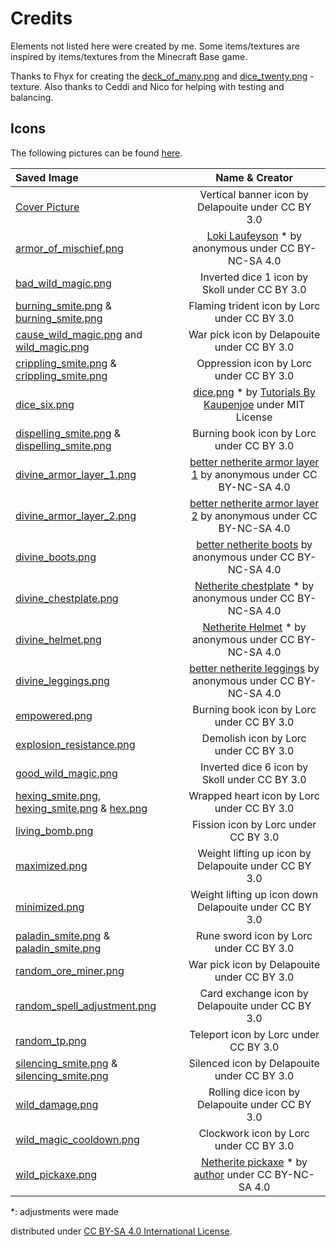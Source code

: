 # Credits
Elements not listed here were created by me. Some items/textures are inspired by items/textures from the Minecraft Base game.

Thanks to Fhyx for creating the [deck_of_many.png](/src/main/resources/assets/fnc/textures/item/deck_of_many.png) and [dice_twenty.png](/src/main/resources/assets/fnc/textures/item/dice_twenty.png) -texture. Also thanks to Ceddi and Nico for helping with testing and balancing.

## Icons
The following pictures can be found [here](https://game-icons.net).


| Saved Image                                                                                                                                                                                                                                                    |                                                                                                                                Name & Creator                                                                                                                                 | 
|:---------------------------------------------------------------------------------------------------------------------------------------------------------------------------------------------------------------------------------------------------------------|:-----------------------------------------------------------------------------------------------------------------------------------------------------------------------------------------------------------------------------------------------------------------------------:|
| [Cover Picture](/src/main/resources/factions_and_curiosities.png)                                                                                                                                                                                              |                                                                                                              Vertical banner icon by Delapouite under CC BY 3.0                                                                                                               |
| [armor_of_mischief.png](/src/main/resources/assets/fnc/textures/models/armor/armor_of_mischief_layer_1.png)                                                                                                                                                    | [Loki Laufeyson](https://minecraft.novaskin.me/skin/4854396511/Loki-Laufeyson-Tom-Hiddleston-Avengers-Villain-God-of-Mischief-Prince-of-Lies-King-of-Asgard-Odinson-Master-of-Magic-The-Asgardian-Rightful-King-of-Jotunheim-MCU-Marvel) * by anonymous under CC BY-NC-SA 4.0 |
| [bad_wild_magic.png](/src/main/resources/assets/fnc/textures/mob_effect/bad_wild_magic.png)                                                                                                                                                                    |                                                                                                                 Inverted dice 1 icon by Skoll under CC BY 3.0                                                                                                                 |
| [burning_smite.png](/src/main/resources/assets/fnc/textures/spell/component/burning_smite.png) & [burning_smite.png](/src/main/resources/assets/fnc/textures/mob_effect/burning_smite.png)                                                                     |                                                                                                                 Flaming trident icon by Lorc under CC BY 3.0                                                                                                                  |
| [cause_wild_magic.png](/src/main/resources/assets/fnc/textures/spell/component/cause_wild_magic.png) and [wild_magic.png](/src/main/resources/assets/fnc/textures/mob_effect/wild_magic.png)                                                                   |                                                                                                                  War pick icon by Delapouite under CC BY 3.0                                                                                                                  |
| [crippling_smite.png](/src/main/resources/assets/fnc/textures/spell/component/crippling_smite.png) & [crippling_smite.png](/src/main/resources/assets/fnc/textures/mob_effect/crippling_smite.png)                                                             |                                                                                                                    Oppression icon by Lorc under CC BY 3.0                                                                                                                    |
| [dice_six.png](/src/main/resources/assets/fnc/textures/item/dice_six.png)                                                                                                                                                                                      |        [dice.png](https://github.com/Tutorials-By-Kaupenjoe/Forge-Tutorial-1.20.X/blob/37-throwableProjectile/src/main/resources/assets/tutorialmod/textures/item/dice.png) * by [Tutorials By Kaupenjoe](https://github.com/Tutorials-By-Kaupenjoe) under MIT License        |
| [dispelling_smite.png](/src/main/resources/assets/fnc/textures/spell/component/dispelling_smite.png) & [dispelling_smite.png](/src/main/resources/assets/fnc/textures/mob_effect/dispelling_smite.png)                                                         |                                                                                                                   Burning book icon by Lorc under CC BY 3.0                                                                                                                   |
| [divine_armor_layer_1.png](/src/main/resources/assets/fnc/textures/models/armor/divine_armor_layer_1.png)                                                                                                                                                      |                                                               [better netherite armor layer 1](https://minecraft.novaskin.me/skin/6060603052/better-netherite-armor-layer-1) by anonymous under CC BY-NC-SA 4.0                                                               |
| [divine_armor_layer_2.png](/src/main/resources/assets/fnc/textures/models/armor/divine_armor_layer_2.png)                                                                                                                                                      |                                                               [better netherite armor layer 2](https://minecraft.novaskin.me/skin/6066285367/better-netherite-armor-layer-2) by anonymous under CC BY-NC-SA 4.0                                                               |
| [divine_boots.png](/src/main/resources/assets/fnc/textures/item/divine_boots.png)                                                                                                                                                                              |                                                                       [better netherite boots](https://minecraft.novaskin.me/skin/6062503105/better-netherite-boots) by anonymous under CC BY-NC-SA 4.0                                                                       |
| [divine_chestplate.png](/src/main/resources/assets/fnc/textures/item/divine_chestplate.png)                                                                                                                                                                    |                                                                        [Netherite chestplate](https://minecraft.novaskin.me/skin/4758773178/Netherite-chestplate) * by anonymous under CC BY-NC-SA 4.0                                                                        |
| [divine_helmet.png](/src/main/resources/assets/fnc/textures/item/divine_helmet.png)                                                                                                                                                                            |                                                                            [Netherite Helmet](https://minecraft.novaskin.me/skin/4921254414/Netherite-Helmet) * by anonymous under CC BY-NC-SA 4.0                                                                            |
| [divine_leggings.png](/src/main/resources/assets/fnc/textures/item/divine_legging.png)                                                                                                                                                                         |                                                                    [better netherite leggings](https://minecraft.novaskin.me/skin/6056024165/better-netherite-leggings) by anonymous under CC BY-NC-SA 4.0                                                                    |
| [empowered.png](/src/main/resources/assets/fnc/textures/mob_effect/empowered.png)                                                                                                                                                                              |                                                                                                                   Burning book icon by Lorc under CC BY 3.0                                                                                                                   |
| [explosion_resistance.png](/src/main/resources/assets/fnc/textures/mob_effect/explosion_resistance.png)                                                                                                                                                        |                                                                                                                     Demolish icon by Lorc under CC BY 3.0                                                                                                                     |
| [good_wild_magic.png](/src/main/resources/assets/fnc/textures/mob_effect/good_wild_magic.png)                                                                                                                                                                  |                                                                                                                 Inverted dice 6 icon by Skoll under CC BY 3.0                                                                                                                 |
| [hexing_smite.png](/src/main/resources/assets/fnc/textures/spell/component/hexing_smite.png), [hexing_smite.png](/src/main/resources/assets/fnc/textures/mob_effect/hexing_smite.png) & [hex.png](/src/main/resources/assets/fnc/textures/mob_effect/hex.png)  |                                                                                                                  Wrapped heart icon by Lorc under CC BY 3.0                                                                                                                   |
| [living_bomb.png](/src/main/resources/assets/fnc/textures/mob_effect/living_bomb.png)                                                                                                                                                                          |                                                                                                                     Fission icon by Lorc under CC BY 3.0                                                                                                                      |
| [maximized.png](/src/main/resources/assets/fnc/textures/mob_effect/maximized.png)                                                                                                                                                                              |                                                                                                             Weight lifting up icon by Delapouite under CC BY 3.0                                                                                                              |
| [minimized.png](/src/main/resources/assets/fnc/textures/mob_effect/minimized.png)                                                                                                                                                                              |                                                                                                            Weight lifting up icon down Delapouite under CC BY 3.0                                                                                                             |
| [paladin_smite.png](/src/main/resources/assets/fnc/textures/spell/shape/paladin_smite.png) & [paladin_smite.png](/src/main/resources/assets/fnc/textures/mob_effect/paladin_smite.png)                                                                         |                                                                                                                    Rune sword icon by Lorc under CC BY 3.0                                                                                                                    |
| [random_ore_miner.png](/src/main/resources/assets/fnc/textures/mob_effect/random_ore_miner.png)                                                                                                                                                                |                                                                                                                  War pick icon by Delapouite under CC BY 3.0                                                                                                                  |
| [random_spell_adjustment.png](/src/main/resources/assets/fnc/textures/mob_effect/random_spell_adjustment.png)                                                                                                                                                  |                                                                                                               Card exchange icon by Delapouite under CC BY 3.0                                                                                                                |
| [random_tp.png](/src/main/resources/assets/fnc/textures/spell/component/random_tp.png)                                                                                                                                                                         |                                                                                                                     Teleport icon by Lorc under CC BY 3.0                                                                                                                     |
| [silencing_smite.png](/src/main/resources/assets/fnc/textures/spell/component/silencing_smite.png) & [silencing_smite.png](/src/main/resources/assets/fnc/textures/mob_effect/silencing_smite.png)                                                             |                                                                                                                  Silenced icon by Delapouite under CC BY 3.0                                                                                                                  |
| [wild_damage.png](/src/main/resources/assets/fnc/textures/spell/component/wild_damage.png)                                                                                                                                                                     |                                                                                                                Rolling dice icon by Delapouite under CC BY 3.0                                                                                                                |
| [wild_magic_cooldown.png](/src/main/resources/assets/fnc/textures/mob_effect/wild_magic_cooldown.png)                                                                                                                                                          |                                                                                                                    Clockwork icon by Lorc under CC BY 3.0                                                                                                                     |
| [wild_pickaxe.png](/src/main/resources/assets/fnc/textures/item/wild_pickaxe.png)                                                                                                                                                                              |                                         [Netherite pickaxe](https://minecraft.novaskin.me/skin/3601723155/Netherite-pickaxe) * by [author](https://minecraft.novaskin.me/gallery/profile/114892596484923518316) under CC BY-NC-SA 4.0                                         |

*: adjustments were made

distributed under [CC BY-SA 4.0 International License](https://creativecommons.org/licenses/by-sa/4.0/).
